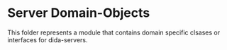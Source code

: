 ﻿# Server Domain-Objects

This folder represents a module that contains domain specific clsases or interfaces for dida-servers.